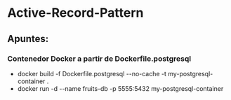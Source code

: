 # Active-Record-Pattern

## Apuntes:
### Contenedor Docker a partir de Dockerfile.postgresql

- docker build -f Dockerfile.postgresql --no-cache -t my-postgresql-container .
- docker run -d --name fruits-db -p 5555:5432 my-postgresql-container  